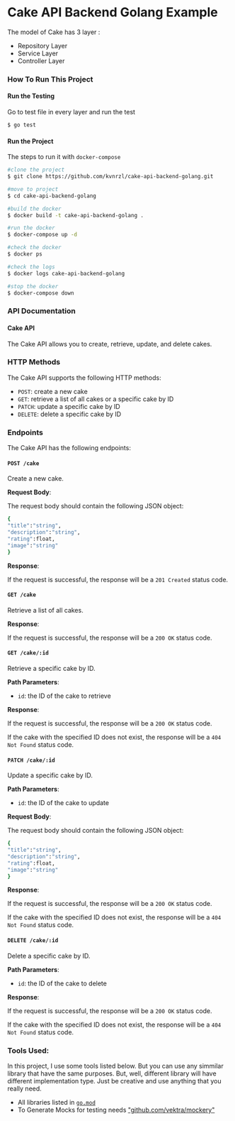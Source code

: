 # Cake API Backend Golang Example

The model of Cake has 3 layer :

- Repository Layer
- Service Layer
- Controller Layer

### How To Run This Project

#### Run the Testing

Go to test file in every layer and run the test

```bash
$ go test
```

#### Run the Project

The steps to run it with `docker-compose`

```bash
#clone the project
$ git clone https://github.com/kvnrzl/cake-api-backend-golang.git

#move to project
$ cd cake-api-backend-golang

#build the docker
$ docker build -t cake-api-backend-golang .

#run the docker
$ docker-compose up -d

#check the docker
$ docker ps

#check the logs
$ docker logs cake-api-backend-golang

#stop the docker
$ docker-compose down
```

### API Documentation

#### Cake API

The Cake API allows you to create, retrieve, update, and delete cakes.

### HTTP Methods

The Cake API supports the following HTTP methods:

- `POST`: create a new cake
- `GET`: retrieve a list of all cakes or a specific cake by ID
- `PATCH`: update a specific cake by ID
- `DELETE`: delete a specific cake by ID

### Endpoints

The Cake API has the following endpoints:

#### `POST /cake`

Create a new cake.

**Request Body**:

The request body should contain the following JSON object:

```bash
{
"title":"string",
"description":"string",
"rating":float,
"image":"string"
}
```

**Response**:

If the request is successful, the response will be a `201 Created` status code.

#### `GET /cake`

Retrieve a list of all cakes.

**Response**:

If the request is successful, the response will be a `200 OK` status code.

#### `GET /cake/:id`

Retrieve a specific cake by ID.

**Path Parameters**:

- `id`: the ID of the cake to retrieve

**Response**:

If the request is successful, the response will be a `200 OK` status code.

If the cake with the specified ID does not exist, the response will be a `404 Not Found` status code.

#### `PATCH /cake/:id`

Update a specific cake by ID.

**Path Parameters**:

- `id`: the ID of the cake to update

**Request Body**:

The request body should contain the following JSON object:

```bash
{
"title":"string",
"description":"string",
"rating":float,
"image":"string"
}
```

**Response**:

If the request is successful, the response will be a `200 OK` status code.

If the cake with the specified ID does not exist, the response will be a `404 Not Found` status code.

#### `DELETE /cake/:id`

Delete a specific cake by ID.

**Path Parameters**:

- `id`: the ID of the cake to delete

**Response**:

If the request is successful, the response will be a `200 OK` status code.

If the cake with the specified ID does not exist, the response will be a `404 Not Found` status code.

### Tools Used:

In this project, I use some tools listed below. But you can use any simmilar library that have the same purposes. But, well, different library will have different implementation type. Just be creative and use anything that you really need.

- All libraries listed in [`go.mod`](https://github.com/kvnrzl/backend-engineer-test-privy/blob/main/go.mod)
- To Generate Mocks for testing needs ["github.com/vektra/mockery"](https://github.com/vektra/mockery)
